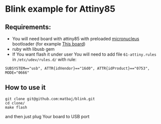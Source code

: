 Blink example for Attiny85
==========================

Requirements:
-------------

* You will need board with attiny85 with preloaded [micronucleus](https://github.com/micronucleus/micronucleus) bootloader 
 (for example [This board](https://www.tindie.com/products/BBTech/attiny85-usb-development-tool-board/))
* ruby with libusb gem
* If You want flash it under user You will need to add file ```61-attiny.rules``` in ```/etc/udev/rules.d/``` with rule:
```
SUBSYSTEM=="usb", ATTR{idVendor}=="16d0", ATTR{idProduct}=="0753", MODE="0666"
```
How to use it
-------------

```
git clone git@github.com:matbaj/blink.git
cd clone/
make flash
```
and then just plug Your board to USB port